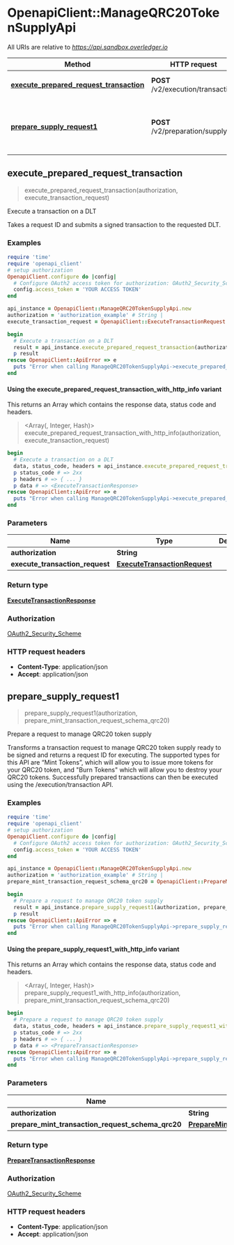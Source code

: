 # OpenapiClient::ManageQRC20TokenSupplyApi

All URIs are relative to *https://api.sandbox.overledger.io*

| Method | HTTP request | Description |
| ------ | ------------ | ----------- |
| [**execute_prepared_request_transaction**](ManageQRC20TokenSupplyApi.md#execute_prepared_request_transaction) | **POST** /v2/execution/transaction | Execute a transaction on a DLT |
| [**prepare_supply_request1**](ManageQRC20TokenSupplyApi.md#prepare_supply_request1) | **POST** /v2/preparation/supply | Prepare a request to manage QRC20 token supply |


## execute_prepared_request_transaction

> <ExecuteTransactionResponse> execute_prepared_request_transaction(authorization, execute_transaction_request)

Execute a transaction on a DLT

Takes a request ID and submits a signed transaction to the requested DLT.

### Examples

```ruby
require 'time'
require 'openapi_client'
# setup authorization
OpenapiClient.configure do |config|
  # Configure OAuth2 access token for authorization: OAuth2_Security_Scheme
  config.access_token = 'YOUR ACCESS TOKEN'
end

api_instance = OpenapiClient::ManageQRC20TokenSupplyApi.new
authorization = 'authorization_example' # String | 
execute_transaction_request = OpenapiClient::ExecuteTransactionRequest.new({request_id: 'request_id_example'}) # ExecuteTransactionRequest | 

begin
  # Execute a transaction on a DLT
  result = api_instance.execute_prepared_request_transaction(authorization, execute_transaction_request)
  p result
rescue OpenapiClient::ApiError => e
  puts "Error when calling ManageQRC20TokenSupplyApi->execute_prepared_request_transaction: #{e}"
end
```

#### Using the execute_prepared_request_transaction_with_http_info variant

This returns an Array which contains the response data, status code and headers.

> <Array(<ExecuteTransactionResponse>, Integer, Hash)> execute_prepared_request_transaction_with_http_info(authorization, execute_transaction_request)

```ruby
begin
  # Execute a transaction on a DLT
  data, status_code, headers = api_instance.execute_prepared_request_transaction_with_http_info(authorization, execute_transaction_request)
  p status_code # => 2xx
  p headers # => { ... }
  p data # => <ExecuteTransactionResponse>
rescue OpenapiClient::ApiError => e
  puts "Error when calling ManageQRC20TokenSupplyApi->execute_prepared_request_transaction_with_http_info: #{e}"
end
```

### Parameters

| Name | Type | Description | Notes |
| ---- | ---- | ----------- | ----- |
| **authorization** | **String** |  |  |
| **execute_transaction_request** | [**ExecuteTransactionRequest**](ExecuteTransactionRequest.md) |  |  |

### Return type

[**ExecuteTransactionResponse**](ExecuteTransactionResponse.md)

### Authorization

[OAuth2_Security_Scheme](../README.md#OAuth2_Security_Scheme)

### HTTP request headers

- **Content-Type**: application/json
- **Accept**: application/json


## prepare_supply_request1

> <PrepareTransactionResponse> prepare_supply_request1(authorization, prepare_mint_transaction_request_schema_qrc20)

Prepare a request to manage QRC20 token supply

Transforms a transaction request to manage QRC20 token supply ready to be signed and returns a request ID for executing. The supported types for this API are “Mint Tokens”, which will allow you to issue more tokens for your QRC20 token, and \"Burn Tokens\" which will allow you to destroy your QRC20 tokens. Successfully prepared transactions can then be executed using the /execution/transaction API.

### Examples

```ruby
require 'time'
require 'openapi_client'
# setup authorization
OpenapiClient.configure do |config|
  # Configure OAuth2 access token for authorization: OAuth2_Security_Scheme
  config.access_token = 'YOUR ACCESS TOKEN'
end

api_instance = OpenapiClient::ManageQRC20TokenSupplyApi.new
authorization = 'authorization_example' # String | 
prepare_mint_transaction_request_schema_qrc20 = OpenapiClient::PrepareMintTransactionRequestSchemaQrc20.new({location: OpenapiClient::Location.new({technology: 'technology_example', network: 'network_example'}), type: 'Payment', urgency: 'Normal'}) # PrepareMintTransactionRequestSchemaQrc20 | 

begin
  # Prepare a request to manage QRC20 token supply
  result = api_instance.prepare_supply_request1(authorization, prepare_mint_transaction_request_schema_qrc20)
  p result
rescue OpenapiClient::ApiError => e
  puts "Error when calling ManageQRC20TokenSupplyApi->prepare_supply_request1: #{e}"
end
```

#### Using the prepare_supply_request1_with_http_info variant

This returns an Array which contains the response data, status code and headers.

> <Array(<PrepareTransactionResponse>, Integer, Hash)> prepare_supply_request1_with_http_info(authorization, prepare_mint_transaction_request_schema_qrc20)

```ruby
begin
  # Prepare a request to manage QRC20 token supply
  data, status_code, headers = api_instance.prepare_supply_request1_with_http_info(authorization, prepare_mint_transaction_request_schema_qrc20)
  p status_code # => 2xx
  p headers # => { ... }
  p data # => <PrepareTransactionResponse>
rescue OpenapiClient::ApiError => e
  puts "Error when calling ManageQRC20TokenSupplyApi->prepare_supply_request1_with_http_info: #{e}"
end
```

### Parameters

| Name | Type | Description | Notes |
| ---- | ---- | ----------- | ----- |
| **authorization** | **String** |  |  |
| **prepare_mint_transaction_request_schema_qrc20** | [**PrepareMintTransactionRequestSchemaQrc20**](PrepareMintTransactionRequestSchemaQrc20.md) |  |  |

### Return type

[**PrepareTransactionResponse**](PrepareTransactionResponse.md)

### Authorization

[OAuth2_Security_Scheme](../README.md#OAuth2_Security_Scheme)

### HTTP request headers

- **Content-Type**: application/json
- **Accept**: application/json

